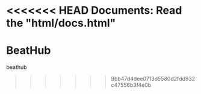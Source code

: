 <<<<<<< HEAD
Documents: 
Read the "html/docs.html"
=======
# BeatHub
beathub
>>>>>>> 9bb47d4dee0713d5580d2fdd932c47556b3f4e0b
